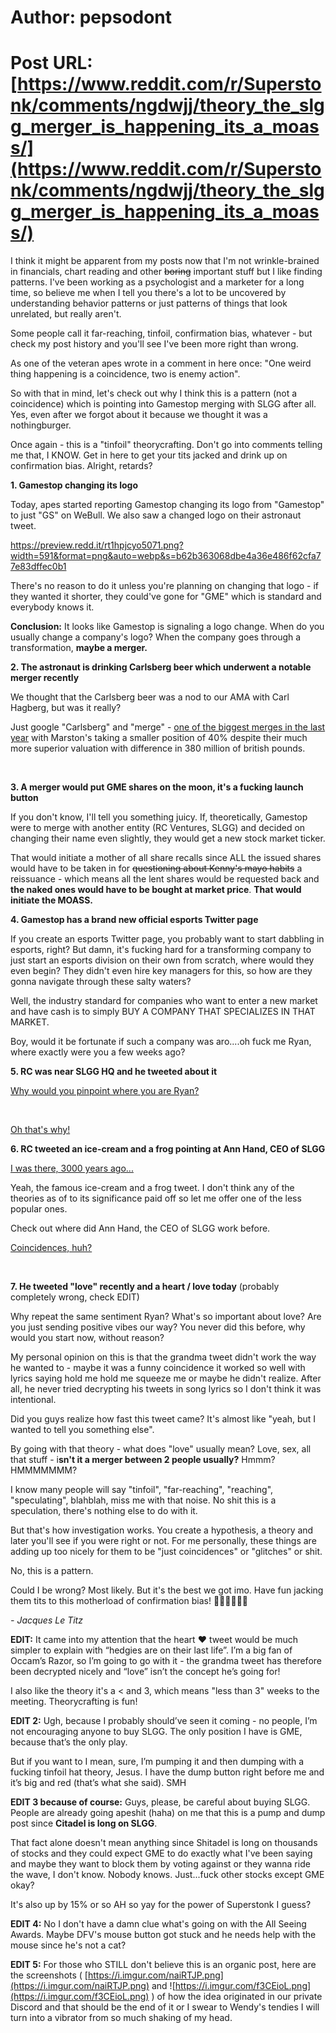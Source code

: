 # Author: pepsodont
# Post URL: [https://www.reddit.com/r/Superstonk/comments/ngdwjj/theory_the_slgg_merger_is_happening_its_a_moass/](https://www.reddit.com/r/Superstonk/comments/ngdwjj/theory_the_slgg_merger_is_happening_its_a_moass/)


I think it might be apparent from my posts now that I'm not wrinkle-brained in financials, chart reading and other ~~boring~~ important stuff but I like finding patterns. I've been working as a psychologist and a marketer for a long time, so believe me when I tell you there's a lot to be uncovered by understanding behavior patterns or just patterns of things that look unrelated, but really aren't.

Some people call it far-reaching, tinfoil, confirmation bias, whatever - but check my post history and you'll see I've been more right than wrong.

As one of the veteran apes wrote in a comment in here once: "One weird thing happening is a coincidence, two is enemy action".

So with that in mind, let's check out why I think this is a pattern (not a coincidence) which is pointing into Gamestop merging with SLGG after all. Yes, even after we forgot about it because we thought it was a nothingburger.

Once again - this is a "tinfoil" theorycrafting. Don't go into comments telling me that, I KNOW. Get in here to get your tits jacked and drink up on confirmation bias. Alright, retards?

**1. Gamestop changing its logo**

Today, apes started reporting Gamestop changing its logo from "Gamestop" to just "GS" on WeBull. We also saw a changed logo on their astronaut tweet.

https://preview.redd.it/rt1hpjcyo5071.png?width=591&format=png&auto=webp&s=b62b363068dbe4a36e486f62cfa77e83dffec0b1

There's no reason to do it unless you're planning on changing that logo - if they wanted it shorter, they could've gone for "GME" which is standard and everybody knows it.

**Conclusion:** It looks like Gamestop is signaling a logo change. When do you usually change a company's logo? When the company goes through a transformation, **maybe a merger.**

**2. The astronaut is drinking Carlsberg beer which underwent a notable merger recently**

We thought that the Carlsberg beer was a nod to our AMA with Carl Hagberg, but was it really?

Just google "Carlsberg" and "merge" - [one of the biggest merges in the last year](https://www.bighospitality.co.uk/Article/2020/10/30/Carlsberg-and-Marston-s-merger-completes) with Marston's taking a smaller position of 40% despite their much more superior valuation with difference in 380 million of british pounds.

&#x200B;

**3. A merger would put GME shares on the moon, it's a fucking launch button**

If you don't know, I'll tell you something juicy. If, theoretically, Gamestop were to merge with another entity (RC Ventures, SLGG) and decided on changing their name even slightly, they would get a new stock market ticker.

That would initiate a mother of all share recalls since ALL the issued shares would have to be taken in for ~~questioning about Kenny's mayo habits~~ a reissuance - which means all the lent shares would be requested back and **the naked ones would have to be bought at market price**. **That would initiate the MOASS.**

**4. Gamestop has a brand new official esports Twitter page**

If you create an esports Twitter page, you probably want to start dabbling in esports, right? But damn, it's fucking hard for a transforming company to just start an esports division on their own from scratch, where would they even begin? They didn't even hire key managers for this, so how are they gonna navigate through these salty waters?

Well, the industry standard for companies who want to enter a new market and have cash is to simply BUY A COMPANY THAT SPECIALIZES IN THAT MARKET.

Boy, would it be fortunate if such a company was aro....oh fuck me Ryan, where exactly were you a few weeks ago?

**5. RC was near SLGG HQ and he tweeted about it**

[Why would you pinpoint where you are Ryan?](https://preview.redd.it/o9lwxqvcp5071.png?width=1507&format=png&auto=webp&s=f08bd9a69f46f5094c7a85985d2c316db526603a)

&#x200B;

[Oh that's why!](https://preview.redd.it/puf08k8fp5071.png?width=967&format=png&auto=webp&s=77f5e8eac8974c2b6d58f82e5dfd08a480b4e737)

**6. RC tweeted an ice-cream and a frog pointing at Ann Hand, CEO of SLGG**

[I was there, 3000 years ago...](https://preview.redd.it/yvw3kl3ip5071.png?width=603&format=png&auto=webp&s=bd5b09f8fcc79eca28bbe14cbe22cc5938bd9a36)

Yeah, the famous ice-cream and a frog tweet. I don't think any of the theories as of to its significance paid off so let me offer one of the less popular ones.

Check out where did Ann Hand, the CEO of SLGG work before.

[Coincidences, huh?](https://preview.redd.it/7swu9s1pp5071.png?width=796&format=png&auto=webp&s=3d421bcdf96bf5f2ca0faeb564c0f6ba0ad82088)

&#x200B;

**7. He tweeted "love" recently and a heart / love today** (probably completely wrong, check EDIT)

Why repeat the same sentiment Ryan? What's so important about love? Are you just sending positive vibes our way? You never did this before, why would you start now, without reason?

My personal opinion on this is that the grandma tweet didn't work the way he wanted to - maybe it was a funny coincidence it worked so well with lyrics saying hold me hold me squeeze me or maybe he didn't realize. After all, he never tried decrypting his tweets in song lyrics so I don't think it was intentional.

Did you guys realize how fast this tweet came? It's almost like "yeah, but I wanted to tell you something else".

By going with that theory - what does "love" usually mean? Love, sex, all that stuff - i**sn't it a merger between 2 people usually?** Hmmm? HMMMMMMM?

I know many people will say "tinfoil", "far-reaching", "reaching", "speculating", blahblah, miss me with that noise. No shit this is a speculation, there's nothing else to do with it.

But that's how investigation works. You create a hypothesis, a theory and later you'll see if you were right or not. For me personally, these things are adding up too nicely for them to be "just coincidences" or "glitches" or shit.

No, this is a pattern.

Could I be wrong? Most likely. But it's the best we got imo. Have fun jacking them tits to this motherload of confirmation bias! 🚀🚀🚀🚀🚀🚀

*- Jacques Le Titz*

**EDIT:** It came into my attention that the heart ❤️ tweet would be much simpler to explain with “hedgies are on their last life”. I’m a big fan of Occam’s Razor, so I’m going to go with it - the grandma tweet has therefore been decrypted nicely and “love” isn’t the concept he’s going for!

I also like the theory it's a < and 3, which means "less than 3" weeks to the meeting. Theorycrafting is fun!

**EDIT 2:** Ugh, because I probably should’ve seen it coming - no people, I’m not encouraging anyone to buy SLGG. The only position I have is GME, because that’s the only play.

But if you want to I mean, sure, I’m pumping it and then dumping with a fucking tinfoil hat theory, Jesus. I have the dump button right before me and it’s big and red (that’s what she said). SMH

**EDIT 3 because of course:** Guys, please, be careful about buying SLGG. People are already going apeshit (haha) on me that this is a pump and dump post since **Citadel is long on SLGG**.

That fact alone doesn't mean anything since Shitadel is long on thousands of stocks and they could expect GME to do exactly what I've been saying and maybe they want to block them by voting against or they wanna ride the wave, I don't know. Nobody knows. Just...fuck other stocks except GME okay?

It's also up by 15% or so AH so yay for the power of Superstonk I guess?

**EDIT 4:** No I don't have a damn clue what's going on with the All Seeing Awards. Maybe DFV's mouse button got stuck and he needs help with the mouse since he's not a cat?

**EDIT 5:** For those who STILL don't believe this is an organic post, here are the screenshots ( [https://i.imgur.com/naiRTJP.png](https://i.imgur.com/naiRTJP.png) and ![https://i.imgur.com/f3CEioL.png](https://i.imgur.com/f3CEioL.png) ) of how the idea originated in our private Discord and that should be the end of it or I swear to Wendy's tendies I will turn into a vibrator from so much shaking of my head.